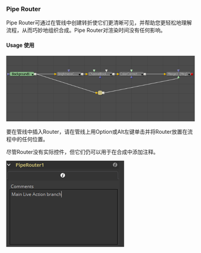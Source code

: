 ### Pipe Router

Pipe Router可通过在管线中创建转折使它们更清晰可见，并帮助您更轻松地理解流程，从而巧妙地组织合成。Pipe Router对渲染时间没有任何影响。

#### Usage 使用

![PipeRouter_Usage1](images/PipeRouter_Usage1.png)

要在管线中插入Router，请在管线上用Option或Alt左键单击并将Router放置在流程中的任何位置。

尽管Router没有实际控件，但它们仍可以用于在合成中添加注释。

![PipeRouter_Usage2](images/PipeRouter_Usage2.png)